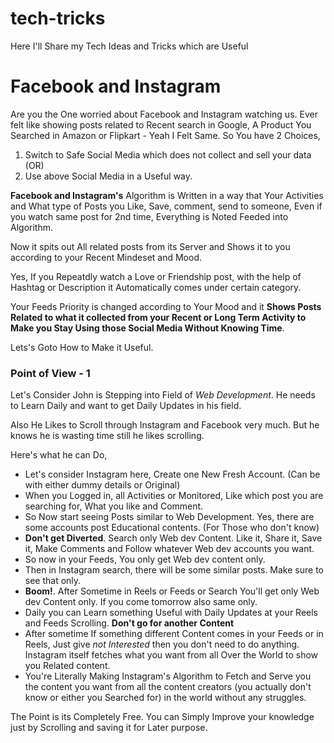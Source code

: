 # tech-tricks

Here I'll Share my Tech Ideas and Tricks which are Useful

# Facebook and Instagram

Are you the One worried about Facebook and Instagram watching us. 
Ever felt like showing posts related to Recent search in Google, A Product You Searched in Amazon or Flipkart - Yeah I Felt Same. So You have 2 Choices,

 1. Switch to Safe Social Media which does not collect and sell your data (OR)
 2. Use above Social Media in a Useful way.

**Facebook and Instagram's** Algorithm is Written in a way that Your Activities and What type of Posts you Like, Save, comment, send to someone, Even if you watch same post for 2nd time, Everything is Noted Feeded into Algorithm. 

Now it spits out All related posts from its Server and Shows it to you according to your Recent Mindeset and Mood.

Yes, If you Repeatdly watch a Love or Friendship post, with the help of Hashtag or Description it Automatically comes under certain category.

Your Feeds Priority is changed according to Your Mood and it **Shows Posts Related to what it collected from your Recent or Long Term Activity to Make you Stay Using those Social Media Without Knowing Time**. 

Lets's Goto How to Make it Useful.

### Point of View - 1

Let's Consider John is Stepping into Field of *Web Development*. He needs to Learn Daily and want to get Daily Updates in his field. 

Also He Likes to Scroll through Instagram and Facebook very much. But he knows he is wasting time still he likes scrolling. 

Here's what he can Do,

* Let's consider Instagram here, Create one New Fresh Account. (Can be with either dummy details or Original)
* When you Logged in, all Activities or Monitored, Like which post you are searching for, What you like and Comment.
* So Now start seeing Posts similar to Web Development. Yes, there are some accounts post Educational contents. (For Those who don't know)
* **Don't get Diverted**. Search only Web dev Content. Like it, Share it, Save it, Make Comments and Follow whatever Web dev accounts you want.
* So now in your Feeds, You only get Web dev content only. 
* Then in Instagram search, there will be some similar posts. Make sure to see that only.
* **Boom!**. After Sometime in Reels or Feeds or Search You'll get only Web dev Content only. If you come tomorrow also same only.
* Daily you can Learn something Useful with Daily Updates at your Reels and Feeds Scrolling. **Don't go for another Content**
* After sometime If something different Content comes in your Feeds or in Reels, Just give *not Interested* then you don't need to do anything. Instagram itself fetches what you want from all Over the World to show you Related content.
* You're Literally Making Instagram's Algorithm to Fetch and Serve you the content you want from all the content creators (you actually don't know or either you Searched for) in the world without any struggles.

The Point is its Completely Free. You can Simply Improve your knowledge just by Scrolling and saving it for Later purpose. 





